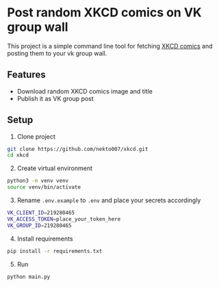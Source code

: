 # Post random XKCD comics on VK group wall

This project is a simple command line tool for fetching [XKCD comics](https://xkcd.com/) and posting them
to your vk group wall.

## Features

- Download random XKCD comics image and title
- Publish it as VK group post

## Setup

1. Clone project

```bash
git clone https://github.com/nekto007/xkcd.git
cd xkcd
```

2. Create virtual environment

```bash
python3 -m venv venv
source venv/bin/activate
```

3. Rename `.env.example` to `.env` and place your secrets accordingly

```bash
VK_CLIENT_ID=219280465
VK_ACCESS_TOKEN=place_your_token_here
VK_GROUP_ID=219280465

```

4. Install requirements

```bash
pip install -r requirements.txt
```

5. Run

```bash
python main.py
```
